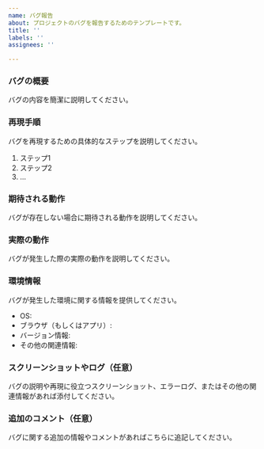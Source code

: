 ```yaml
---
name: バグ報告
about: プロジェクトのバグを報告するためのテンプレートです。
title: ''
labels: ''
assignees: ''

---
```


### バグの概要
バグの内容を簡潔に説明してください。

### 再現手順
バグを再現するための具体的なステップを説明してください。

1. ステップ1
2. ステップ2
3. ...

### 期待される動作
バグが存在しない場合に期待される動作を説明してください。

### 実際の動作
バグが発生した際の実際の動作を説明してください。

### 環境情報
バグが発生した環境に関する情報を提供してください。

- OS:
- ブラウザ（もしくはアプリ）:
- バージョン情報:
- その他の関連情報:

### スクリーンショットやログ（任意）
バグの説明や再現に役立つスクリーンショット、エラーログ、またはその他の関連情報があれば添付してください。

### 追加のコメント（任意）
バグに関する追加の情報やコメントがあればこちらに追記してください。
